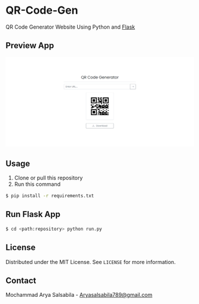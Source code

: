 # QR-Code-Gen

QR Code Generator Website Using Python and [Flask](https://flask.palletsprojects.com/en/2.0.x/)

## Preview App

![](design/design.png)

## Usage

1. Clone or pull this repository
2. Run this command

```bash
$ pip install -r requirements.txt
```

## Run Flask App

```bash
$ cd <path:repository> python run.py
```

## License

Distributed under the MIT License. See `LICENSE` for more information.

## Contact

Mochammad Arya Salsabila - Aryasalsabila789@gmail.com
